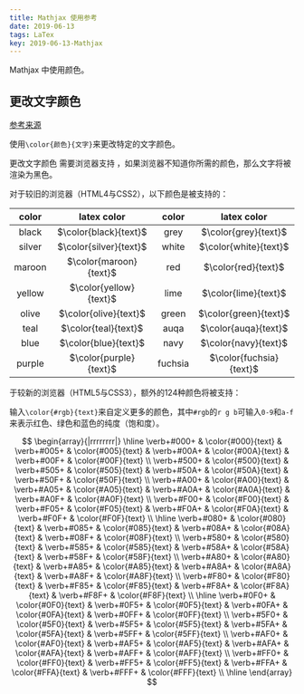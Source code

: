 ```yaml
---
title: Mathjax 使用参考
date: 2019-06-13
tags: LaTex
key: 2019-06-13-Mathjax
---
```


Mathjax 中使用颜色。

<!--more-->

## 更改文字颜色

[参考来源](https://www.jianshu.com/p/a7fa1ed4ca20)

使用`\color{颜色}{文字}`来更改特定的文字颜色。

更改文字颜色 需要浏览器支持 ，如果浏览器不知道你所需的颜色，那么文字将被渲染为黑色。

对于较旧的浏览器（HTML4与CSS2），以下颜色是被支持的：

| color  |      latex color       |  color  |       latex color       |
| :----: | :--------------------: | :-----: | :---------------------: |
| black  | $\color{black}{text}$  |  grey   |  $\color{grey}{text}$   |
| silver | $\color{silver}{text}$ |  white  |  $\color{white}{text}$  |
| maroon | $\color{maroon}{text}$ |   red   |   $\color{red}{text}$   |
| yellow | $\color{yellow}{text}$ |  lime   |  $\color{lime}{text}$   |
| olive  | $\color{olive}{text}$  |  green  |  $\color{green}{text}$  |
|  teal  |  $\color{teal}{text}$  |  auqa   |  $\color{auqa}{text}$   |
|  blue  |  $\color{blue}{text}$  |  navy   |  $\color{navy}{text}$   |
| purple | $\color{purple}{text}$ | fuchsia | $\color{fuchsia}{text}$ |

于较新的浏览器（HTML5与CSS3），额外的124种颜色将被支持：

输入`\color{#rgb}{text}`来自定义更多的颜色，其中`#rgb`的`r g b`可输入`0-9`和`a-f`来表示红色、绿色和蓝色的纯度（饱和度）。

$$
\begin{array}{|rrrrrrrr|}
\hline
\verb+#000+ & \color{#000}{text} & \verb+#005+ & \color{#005}{text} & \verb+#00A+ & \color{#00A}{text} & \verb+#00F+ & \color{#00F}{text}  \\
\verb+#500+ & \color{#500}{text} & \verb+#505+ & \color{#505}{text} & \verb+#50A+ & \color{#50A}{text} & \verb+#50F+ & \color{#50F}{text}  \\
\verb+#A00+ & \color{#A00}{text} & \verb+#A05+ & \color{#A05}{text} & \verb+#A0A+ & \color{#A0A}{text} & \verb+#A0F+ & \color{#A0F}{text}  \\
\verb+#F00+ & \color{#F00}{text} & \verb+#F05+ & \color{#F05}{text} & \verb+#F0A+ & \color{#F0A}{text} & \verb+#F0F+ & \color{#F0F}{text}  \\
\hline
\verb+#080+ & \color{#080}{text} & \verb+#085+ & \color{#085}{text} & \verb+#08A+ & \color{#08A}{text} & \verb+#08F+ & \color{#08F}{text}  \\
\verb+#580+ & \color{#580}{text} & \verb+#585+ & \color{#585}{text} & \verb+#58A+ & \color{#58A}{text} & \verb+#58F+ & \color{#58F}{text}  \\
\verb+#A80+ & \color{#A80}{text} & \verb+#A85+ & \color{#A85}{text} & \verb+#A8A+ & \color{#A8A}{text} & \verb+#A8F+ & \color{#A8F}{text}  \\
\verb+#F80+ & \color{#F80}{text} & \verb+#F85+ & \color{#F85}{text} & \verb+#F8A+ & \color{#F8A}{text} & \verb+#F8F+ & \color{#F8F}{text}  \\
\hline
\verb+#0F0+ & \color{#0F0}{text} & \verb+#0F5+ & \color{#0F5}{text} & \verb+#0FA+ & \color{#0FA}{text} & \verb+#0FF+ & \color{#0FF}{text}  \\
\verb+#5F0+ & \color{#5F0}{text} & \verb+#5F5+ & \color{#5F5}{text} & \verb+#5FA+ & \color{#5FA}{text} & \verb+#5FF+ & \color{#5FF}{text}  \\
\verb+#AF0+ & \color{#AF0}{text} & \verb+#AF5+ & \color{#AF5}{text} & \verb+#AFA+ & \color{#AFA}{text} & \verb+#AFF+ & \color{#AFF}{text}  \\
\verb+#FF0+ & \color{#FF0}{text} & \verb+#FF5+ & \color{#FF5}{text} & \verb+#FFA+ & \color{#FFA}{text} & \verb+#FFF+ & \color{#FFF}{text}  \\
\hline
\end{array}
$$